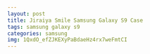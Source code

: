 ```yaml
---
layout: post
title: Jiraiya Smile Samsung Galaxy S9 Case
tags: samsung galaxy s9
categories: samsung
img: 1QxdO_efZJKEXyPaBdaeHz4rx7weFmtCI
---
```

